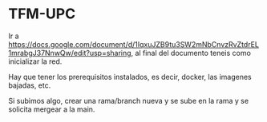 # TFM-UPC

Ir a https://docs.google.com/document/d/1IqxuJZB9tu3SW2mNbCnvzRvZtdrEL1mrabgJ37NnwQw/edit?usp=sharing, al final del documento teneis como inicializar la red.

Hay que tener los prerequisitos instalados, es decir, docker, las imagenes bajadas, etc.

Si subimos algo, crear una rama/branch nueva y se sube en la rama y se solicita mergear a la main.
